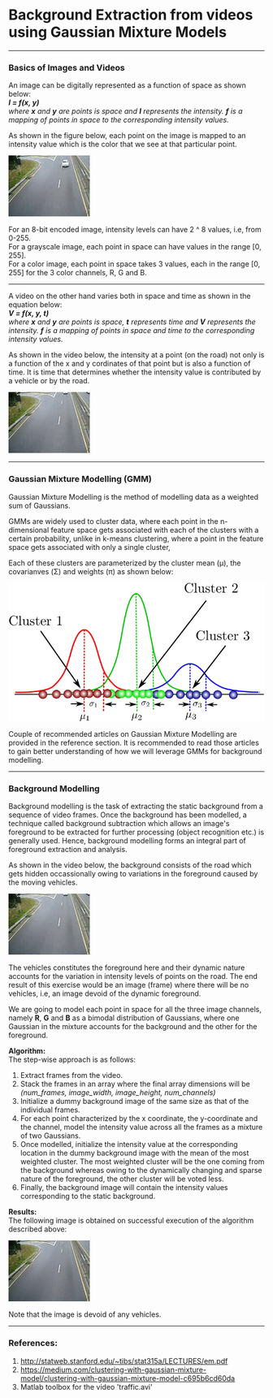 # Background Extraction from videos using Gaussian Mixture Models
***
### Basics of Images and Videos
An image can be digitally represented as a function of space as shown below:  
***I = f(x, y)***  
*where **x** and **y** are points is space and **I** represents the intensity. **f** is a mapping of points in space to the corresponding intensity values.*

As shown in the figure below, each point on the image is mapped to an intensity value which is the color that we see at that particular point.

![](./resources/frame_11.png) 

For an 8-bit encoded image, intensity levels can have 2 ^ 8 values, i.e, from 0-255.   
For a grayscale image, each point in space can have values in the range [0, 255].  
For a color image, each point in space takes 3 values, each in the range [0, 255] for the 3 color channels, R, G and B. 
***


A video on the other hand varies both in space and time as shown in the equation below:    
***V = f(x, y, t)***  
*where **x** and **y** are points is space, **t** represents time and **V** represents the intensity. **f** is a mapping of points in space and time to the corresponding intensity values.*  

As shown in the video below, the intensity at a point (on the road) not only is a function of the x and y cordinates of that point but is also a function of time. It is time that determines whether the intensity value is contributed by a vehicle or by the road.

![](./resources/traffic.gif) 

***
### Gaussian Mixture Modelling (GMM)
Gaussian Mixture Modelling is the method of modelling data as a weighted sum of Gaussians. 

GMMs are widely used to cluster data, where each point in the n-dimensional feature space gets associated with each of the clusters with a certain probability, unlike in k-means clustering, where a point in the feature space gets associated with only a single cluster, 

Each of these clusters are parameterized by the cluster mean (μ), the covarianves (Σ) and weights (π) as shown below:

![](./resources/gmm.png)

Couple of recommended articles on Gaussian Mixture Modelling are provided in the reference section. It is recommended to read those articles to gain better understanding of how we will leverage GMMs for background modelling.

***

### Background Modelling
Background modelling is the task of extracting the static background from a sequence of video frames. Once the background has been modelled, a technique called background subtraction which allows an image's foreground to be extracted for further processing (object recognition etc.) is generally used. Hence, background modelling forms an integral part of foreground extraction and analysis.

As shown in the video below, the background consists of the road which gets hidden occassionally owing to variations in the foreground caused by the moving vehicles. 

![](./resources/traffic.gif) 

The vehicles constitutes the foreground here and their dynamic nature accounts for the variation in intensity levels of points on the road.
The end result of this exercise would be an image (frame) where there will be no vehicles, i.e, an image devoid of the dynamic foreground.

We are going to model each point in space for all the three image channels, namely **R**, **G** and **B** as a bimodal distribution of Gaussians, where one Gaussian in the mixture accounts for the background and the other for the foreground.

**Algorithm:**  
The step-wise approach is as follows:
1. Extract frames from the video.
2. Stack the frames in an array where the final array dimensions will be *(num_frames, image_width, image_height, num_channels)*
3. Initialize a dummy background image of the same size as that of the individual frames.
4. For each point characterized by the x coordinate, the y-coordinate and the channel, model the intensity value across all the frames as a mixture of two Gaussians.
5. Once modelled, initialize the intensity value at the corresponding location in the dummy background image with the mean of the most weighted cluster. The most weighted cluster will be the one coming from the background whereas owing to the dynamically changing and sparse nature of the foreground, the other cluster will be voted less.
6. Finally, the background image will contain the intensity values corresponding to the static background.

**Results:**  
The following image is obtained on successful execution of the algorithm described above:

![](./resources/background.png) 

Note that the image is devoid of any vehicles.

***

### References:
1. http://statweb.stanford.edu/~tibs/stat315a/LECTURES/em.pdf
2. https://medium.com/clustering-with-gaussian-mixture-model/clustering-with-gaussian-mixture-model-c695b6cd60da
3. Matlab toolbox for the video 'traffic.avi'

